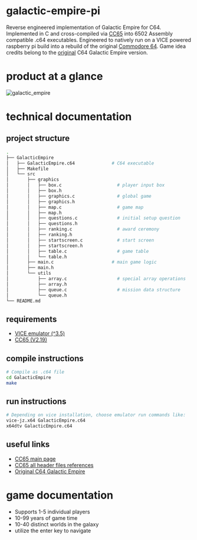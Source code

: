 # galactic-empire-pi
Reverse engineered implementation of Galactic Empire for C64. Implemented in C and cross-compiled via [CC65](https://cc65.github.io/) into 6502 Assembly compatible .c64 executables. Engineered to natively run on a VICE powered raspberry pi build into a rebuild of the original [Commodore 64](https://en.wikipedia.org/wiki/Commodore_64). Game idea credits belong to the [original](http://www.gamebase64.com/game.php?id=9564) C64 Galactic Empire version.

# product at a glance
![galactic_empire](https://user-images.githubusercontent.com/39443615/147767990-e4d528eb-bad2-4c0d-bbca-c972ca7e1685.gif)


# technical documentation
## project structure
```bash
.
├── GalacticEmpire
│   ├── GalacticEmpire.c64              # C64 executable
│   ├── Makefile
│   └── src                                     
│       ├── graphics                    
│       │   ├── box.c                     # player input box
│       │   ├── box.h     
│       │   ├── graphics.c                # global game
│       │   ├── graphics.h
│       │   ├── map.c                     # game map
│       │   ├── map.h
│       │   ├── questions.c               # initial setup question
│       │   ├── questions.h       
│       │   ├── ranking.c                 # award ceremony
│       │   ├── ranking.h
│       │   ├── startscreen.c             # start screen
│       │   ├── startscreen.h
│       │   ├── table.c                   # game table
│       │   └── table.h
│       ├── main.c                      # main game logic
│       ├── main.h
│       └── utils
│           ├── array.c                   # special array operations
│           ├── array.h
│           ├── queue.c                   # mission data structure 
│           └── queue.h
└── README.md
```

## requirements
- [VICE emulator (^3.5)](https://vice-emu.sourceforge.io/)
- [CC65 (V2.19)](https://www.cc65.org/)

## compile instructions
```bash
# Compile as .c64 file
cd GalacticEmpire
make
```

## run instructions
```bash
# Depending on vice installation, choose emulator run commands like:
vice-jz.x64 GalacticEmpire.c64
x64dtv GalacticEmpire.c64
```


## useful links
- [CC65 main page](https://cc65.github.io/)
- [CC65 all header files references](https://www.cc65.org/doc/funcref.html#toc2)
- [Original C64 Galactic Empire](http://www.gamebase64.com/game.php?id=9564)

# game documentation
- Supports 1-5 individual players
- 10-99 years of game time
- 10-40 distinct worlds in the galaxy
- utilize the enter key to navigate
